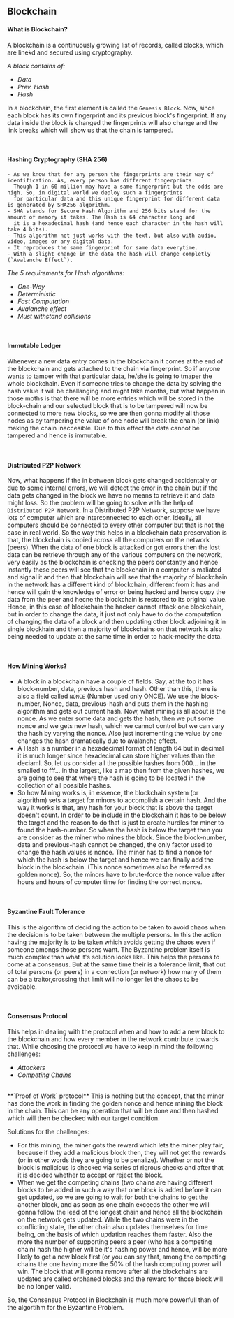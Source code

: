 ## **Blockchain**

#### **What is Blockchain?**
A blockchain is a continuously growing list of records, called blocks, which are linekd and secured using cryptography.

_A block contains of:_
- _Data_
- _Prev. Hash_
- _Hash_

In a blockchain, the first element is called the `Genesis Block`. Now, since each block has its own fingerprint and its
previous block's fingerprint. If any data inside the block is changed the fingerprints will also change and the link breaks
which will show us that the chain is tampered.

<br>

#### **Hashing Cryptography (SHA 256)**
    - As we know that for any person the fingerprints are their way of identification. As, every person has different fingerprints.
      Though 1 in 60 million may have a same fingerprint but the odds are high. So, in digital world we deploy such a fingerprints
      for particular data and this unique fingerprint for different data is generated by SHA256 algorithm.
    - SHA stands for Secure Hash Algorithm and 256 bits stand for the amount of memory it takes. The Hash is 64 character long and
      it is a hexadecimal hash (and hence each character in the hash will take 4 bits).
    - This algorithm not just works with the text, but also with audio, video, images or any digital data.
    - It reproduces the same fingerprint for same data everytime.
    - With a slight change in the data the hash will change completly (`Avalanche Effect`).

_The 5 requirements for Hash algorithms:_
- _One-Way_
- _Deterministic_
- _Fast Computation_
- _Avalanche effect_
- _Must withstand collisions_

<br>

#### **Immutable Ledger**
Whenever a new data entry comes in the blockchain it comes at the end of the blockchain and gets attached to the chain via
fingerprint. So if anyone wants to tamper with that particular data, he/she is going to tmaper the whole blockchain. Even if
someone tries to change the data by solving the hash value it will be challanging and might take months, but what happen in
those moths is that there will be more entries which will be stored in the block-chain and our selected block that is to be
tampered will now be connected to more new blocks, so we are then gonna modify all those nodes as by tampering the value of
one node will break the chain (or link) making the chain inaccesible. Due to this effect the data cannot be tampered and
hence is immutable.

<br>

#### **Distributed P2P Network**
Now, what happens if the in between block gets changed accidentally or due to some internal errors, we will detect the error
in the chain but if the data gets changed in the block we have no means to retrieve it and data might loss. So the problem
will be going to solve with the help of `Distributed P2P Network`. In a Distributed P2P Network, suppose we have lots of
computer which are interconnected to each other. Ideally, all computers should be connected to every other computer but that
is not the case in real world. So the way this helps in a blockchain data preservation is that, the blockchain is copied
across all the computers on the network (peers). When the data of one block is attacked or got errors then the lost data can 
be retrieve through any of the various computers on the network, very easily as the blockchain is checking the peers constantly
and hence instantly these peers will see that the blockchain in a computer is maliated and signal it and then that blockchain 
will see that the majority of blockchain in the network has a different kind of blockchain, different from it has and hence will
gain the knowledge of error or being hacked and hence copy the data from the peer and hecne the blockchain is restored to its
original value.
Hence, in this case of blockchain the hacker cannot attack one blockchain, but in order to change the data, it just not only have
to do the computation of changing the data of a block and then updating other block adjoining it in single blockhain and then a
majority of blockchains on that network is also being needed to update at the same time in order to hack-modify the data.

<br>

#### **How Mining Works?**
- A block in a blockchain have a couple of fields. Say, at the top it has block-number, data, previous hash and hash. Other than
  this, there is also a field called `NONCE` (Number used only ONCE). We use the block-number, Nonce, data, previous-hash and puts
  them in the hashing algorithm and gets out current hash. Now, what mining is all about is the nonce. As we enter some data and
  gets the hash, then we put some nonce and we gets new hash, which we cannot control but we can vary the hash by varying the nonce.
  Also just incrementing the value by one changes the hash dramatically due to avalanche effect.
- A Hash is a number in a hexadecimal format of length 64 but in decimal it is much longer since hexadecimal can store higher values
  than the deciaml. So, let us consider all the possible hashes from 000... in the smalled to fff... in the largest, like a map then
  from the given hashes, we are going to see that where the hash is going to be located in the collection of all possible hashes.
- So how Mining works is, in essence, the blockchain system (or algorithm) sets a target for minors to accomplish a certain hash. And
  the way it works is that, any hash for your block that is above the target doesn't count. In order to be include in the blockchain
  it has to be below the target and the reason to do that is just to create hurdles for miner to found the hash-number. So when the hash
  is below the target then you are consider as the miner who mines the block. Since the block-number, data and previous-hash cannot be
  changed, the only factor used to change the hash values is nonce. The miner has to find a nonce for which the hash is below the target
  and hence we can finally add the block in the blockchain. (This nonce sometimes also be referred as golden nonce). So, the minors have
  to brute-force the nonce value after hours and hours of computer time for finding the correct nonce.

<br>

#### **Byzantine Fault Tolerance**
This is the algorithm of deciding the action to be taken to avoid chaos when the decision is to be taken between the multiple persons.
In this the action having the majority is to be taken which avoids getting the chaos even if someone amongs those persons want. The
Byzantine problem itself is much complex than what it's solution looks like. This helps the persons to come at a consensus. But at the
same time their is a tolerance limit, that out of total persons (or peers) in a connection (or network) how many of them can be a 
traitor,crossing that limit will no longer let the chaos to be avoidable.

<br>

#### **Consensus Protocol**
This helps in dealing with the protocol when and how to add a new block to the blockchain and how every member in the network contribute
towards that. While choosing the protocol we have to keep in mind the following challenges: 
- _Attackers_
- _Competing Chains_   
<br>
**`Proof of Work` protocol**
This is nothing but the concept, that the miner has done the work in finding the golden nonce and hence mining the block in the chain.
This can be any operation that will be done and then hashed which will then be checked with our target condition.

Solutions for the challenges:
- For this mining, the miner gots the reward which lets the miner play fair, because if they add a malicious block then, they will 
  not get the rewards (or in other words they are going to be penalize). Whether or not the block is malicious is checked via series of
   rigrous checks and after that it is decided whether to accept or reject the block.
- When we get the competing chains (two chains are having different blocks to be added in such a way that one block is added before it 
  can get updated, so we are going to wait for both the chains to get the another block, and as soon as one chain exceeds the other we 
  will gonna follow the lead of the longest chain and hence all the blockchain on the network gets updated. While the two chains were in 
  the conflicting state, the other chain also updates themselves for time being, on the basis of which updation reaches them faster. 
  Also the more the number of supporting peers a peer (who has a competing chain) hash the higher will be it's hashing power and hence, 
  will be more likely to get a new block first (or you can say that, among the competing chains the one having more the 50% of the hash 
  computing power will win. The block that will gonna remove after all the blockchains are updated are called orphaned blocks and the 
  reward for those block will be no longer valid.

So, the Consensus Protocol in Blockchain is much more powerfull than of the algortihm for the Byzantine Problem.
